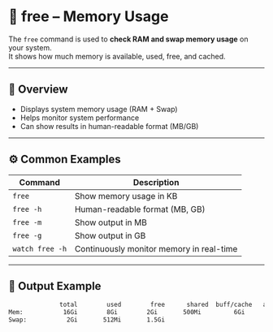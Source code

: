 # 🔎 free – Memory Usage  

The `free` command is used to **check RAM and swap memory usage** on your system.  
It shows how much memory is available, used, free, and cached.  

---

## 📌 Overview  

- Displays system memory usage (RAM + Swap)  
- Helps monitor system performance  
- Can show results in human-readable format (MB/GB)  

---

## ⚙️ Common Examples  

| Command     | Description                                    |
|-------------|------------------------------------------------|
| `free`      | Show memory usage in KB                       |
| `free -h`   | Human-readable format (MB, GB)                |
| `free -m`   | Show output in MB                             |
| `free -g`   | Show output in GB                             |
| `watch free -h` | Continuously monitor memory in real-time  |

---

## 🧠 Output Example  

```bash
              total        used        free      shared  buff/cache   available
Mem:           16Gi        8Gi        2Gi       500Mi         6Gi         7Gi
Swap:           2Gi       512Mi       1.5Gi

